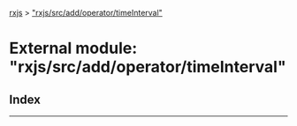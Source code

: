[rxjs](../README.md) > ["rxjs/src/add/operator/timeInterval"](../modules/_rxjs_src_add_operator_timeinterval_.md)

# External module: "rxjs/src/add/operator/timeInterval"

## Index

---

